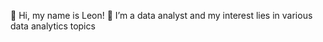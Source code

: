 👋 Hi, my name is Leon! 
👀 I’m a data analyst and my interest lies in various data analytics topics


